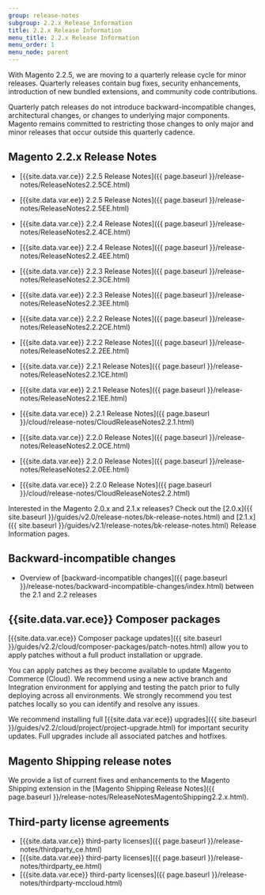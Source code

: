 ```yaml
---
group: release-notes
subgroup: 2.2.x_Release_Information
title: 2.2.x Release Information
menu_title: 2.2.x Release Information
menu_order: 1
menu_node: parent
---
```



<div class="bs-callout bs-callout-info" id="info" markdown="1">
With Magento 2.2.5, we are moving to a quarterly release cycle for  minor releases. Quarterly releases contain bug fixes, security enhancements, introduction of new bundled extensions, and community code contributions.

Quarterly patch releases do not introduce backward-incompatible changes, architectural changes, or changes to underlying major components. Magento remains committed to restricting those changes to only major and minor releases that occur outside this quarterly cadence. 
</div>

## Magento 2.2.x Release Notes

* [{{site.data.var.ce}} 2.2.5 Release Notes]({{ page.baseurl }}/release-notes/ReleaseNotes2.2.5CE.html)
* [{{site.data.var.ee}} 2.2.5 Release Notes]({{ page.baseurl }}/release-notes/ReleaseNotes2.2.5EE.html)

* [{{site.data.var.ce}} 2.2.4 Release Notes]({{ page.baseurl }}/release-notes/ReleaseNotes2.2.4CE.html)
* [{{site.data.var.ee}} 2.2.4 Release Notes]({{ page.baseurl }}/release-notes/ReleaseNotes2.2.4EE.html)

* [{{site.data.var.ce}} 2.2.3 Release Notes]({{ page.baseurl }}/release-notes/ReleaseNotes2.2.3CE.html)
* [{{site.data.var.ee}} 2.2.3 Release Notes]({{ page.baseurl }}/release-notes/ReleaseNotes2.2.3EE.html)

* [{{site.data.var.ce}} 2.2.2 Release Notes]({{ page.baseurl }}/release-notes/ReleaseNotes2.2.2CE.html)
* [{{site.data.var.ee}} 2.2.2 Release Notes]({{ page.baseurl }}/release-notes/ReleaseNotes2.2.2EE.html)


* [{{site.data.var.ce}} 2.2.1 Release Notes]({{ page.baseurl }}/release-notes/ReleaseNotes2.2.1CE.html)
* [{{site.data.var.ee}} 2.2.1 Release Notes]({{ page.baseurl }}/release-notes/ReleaseNotes2.2.1EE.html)
* [{{site.data.var.ece}} 2.2.1 Release Notes]({{ page.baseurl }}/cloud/release-notes/CloudReleaseNotes2.2.1.html)


* [{{site.data.var.ce}} 2.2.0 Release Notes]({{ page.baseurl }}/release-notes/ReleaseNotes2.2.0CE.html)
* [{{site.data.var.ee}} 2.2.0 Release Notes]({{ page.baseurl }}/release-notes/ReleaseNotes2.2.0EE.html)
* [{{site.data.var.ece}} 2.2.0 Release Notes]({{ page.baseurl }}/cloud/release-notes/CloudReleaseNotes2.2.html)

Interested in the Magento 2.0.x and 2.1.x releases? Check out the [2.0.x]({{ site.baseurl }}/guides/v2.0/release-notes/bk-release-notes.html) and [2.1.x]({{ site.baseurl }}/guides/v2.1/release-notes/bk-release-notes.html) Release Information pages.  

## Backward-incompatible changes

*	Overview of [backward-incompatible changes]({{ page.baseurl }}/release-notes/backward-incompatible-changes/index.html) between the 2.1 and 2.2 releases

## {{site.data.var.ece}} Composer packages

[{{site.data.var.ece}} Composer package updates]({{ site.baseurl }}/guides/v2.2/cloud/composer-packages/patch-notes.html) allow you to apply patches without a full product installation or upgrade.


You can apply patches as they become available to update Magento Commerce (Cloud). We recommend using a new active branch and Integration environment for applying and testing the patch prior to fully deploying across all environments. We strongly recommend you test patches locally so you can identify and resolve any issues.

<div class="bs-callout bs-callout-info" id="info" markdown="1">
We recommend installing full [{{site.data.var.ece}} upgrades]({{ site.baseurl }}/guides/v2.2/cloud/project/project-upgrade.html) for important security updates. Full upgrades include all associated patches and hotfixes.
</div>

## Magento Shipping release notes

We provide a list of current fixes and enhancements to the Magento Shipping extension in the [Magento Shipping Release Notes]({{ page.baseurl }}/release-notes/ReleaseNotesMagentoShipping2.2.x.html). 

## Third-party license agreements

*	[{{site.data.var.ce}} third-party licenses]({{ page.baseurl }}/release-notes/thirdparty_ce.html)
*	[{{site.data.var.ee}} third-party licenses]({{ page.baseurl }}/release-notes/thirdparty_ee.html)
*	[{{site.data.var.ece}} third-party licenses]({{ page.baseurl }}/release-notes/thirdparty-mccloud.html)
